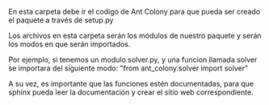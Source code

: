 En esta carpeta debe ir el codigo de Ant Colony para que pueda ser creado el paquete a través de setup.py


Los archivos en esta carpeta serán los módulos de nuestro paquete y serán los modos en que serán importados. 


Por ejemplo, si tenemos un modulo solver.py, y una funcion  llamada solver se importara del siguiente modo: "from ant_colony.solver import solver" 

A su vez, es importante que las funciones estén documentadas, para que sphinx pueda leer la documentación y crear el sitio web correspondiente. 
